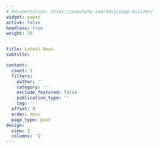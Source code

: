 ```yaml
---
# Documentation: https://wowchemy.com/docs/page-builder/
widget: pages
active: false
headless: true
weight: 30


title: Latest News
subtitle:

content:
  count: 2
  filters:
    author: ''
    category: ''
    exclude_featured: false
    publication_type: ''
    tag: ''
  offset: 0
  order: desc
  page_type: post
design:
  view: 3
  columns: '1'
---
```

